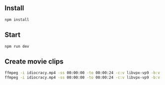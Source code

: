 ## Install
`npm install`

## Start
`npm run dev`

## Create movie clips

```bash
ffmpeg -i idiocracy.mp4 -ss 00:00:00 -to 00:00:24 -c:v libvpx-vp9 -b:v 0.8M -pass 1 -an -f null NUL && ^
ffmpeg -i idiocracy.mp4 -ss 00:00:00 -to 00:00:24 -c:v libvpx-vp9 -b:v 0.8M -pass 2 -c:a libopus output.webm
```